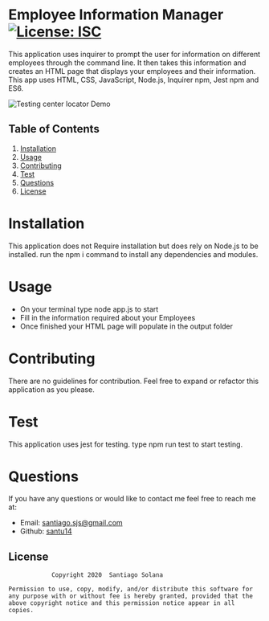 
# Employee Information Manager     [![License: ISC](https://img.shields.io/badge/License-ISC-blue.svg)](https://opensource.org/licenses/ISC)

This application uses inquirer to prompt the user for information on different employees through the command line. It then takes this information and creates an HTML page that displays your employees and their information. This app uses HTML, CSS, JavaScript, Node.js, Inquirer npm, Jest npm and ES6.

![Testing center locator Demo](image/demo.gif)
    
## Table of Contents
    
1. [Installation](#installation)
2. [Usage](#usage)
3. [Contributing](#contributing)
4. [Test](#test)
5. [Questions](#questions)
6. [License](#license)
    
# Installation
This application does not Require installation but does rely on Node.js to be installed. run the npm i command to install any dependencies and modules.
# Usage
 - On your terminal type node app.js to start 
 - Fill in the information required about your Employees 
 - Once finished your HTML page will populate in the output folder

# Contributing
There are no guidelines for contribution. Feel free to expand or refactor this application as you please.
# Test
This application uses jest for testing. type npm run test to start testing.
# Questions
If you have any questions or would like to contact me feel free to reach me at:
- Email: santiago.sjs@gmail.com
- Github: [santu14](https://github.com/santu14)

## License

                Copyright 2020  Santiago Solana

    Permission to use, copy, modify, and/or distribute this software for any purpose with or without fee is hereby granted, provided that the above copyright notice and this permission notice appear in all copies.
